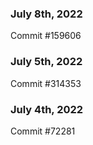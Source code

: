 ### July 8th, 2022

Commit #159606

### July 5th, 2022

Commit #314353


### July 4th, 2022

Commit #72281
